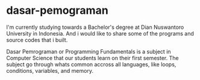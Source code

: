 # dasar-pemograman
I'm currently studying towards a Bachelor's degree at Dian Nuswantoro University in Indonesia. And i would like to share some of the programs and source codes that i built.

Dasar Pemrograman or Programming Fundamentals is a subject in Computer Science that our students learn on their first semester. The subject go through whats common accross all languages, like loops, conditions, variables, and memory.
